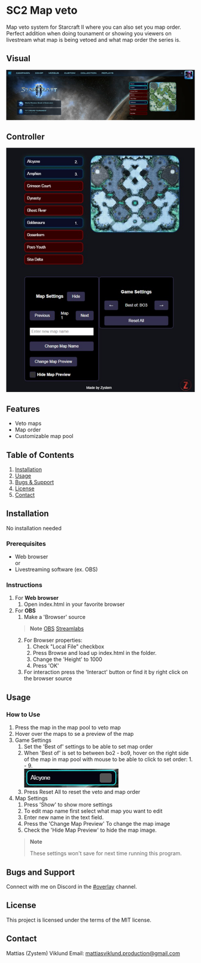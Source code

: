 # SC2 Map veto

Map veto system for Starcraft II where you can also set you map order. Perfect addition when doing tounament or showing you viewers on livestream what map is being vetoed and what map order the series is.

## Visual
![Alt text](img/example-1.jpg)

## Controller
![Alt text](img/controller-1.jpg)

## Features
- Veto maps
- Map order
- Customizable map pool

## Table of Contents
1. [Installation](#installation)
2. [Usage](#usage)
3. [Bugs & Support](#bugs-and-support)
4. [License](#license)
5. [Contact](#contact)

## Installation
No installation needed

### Prerequisites
- Web browser <br>
or
- Livestreaming software (ex. OBS)

### Instructions
1. For **Web browser**
    1. Open index.html in your favorite browser
2. For **OBS**
    1. Make a 'Browser' source
    > **Note**
    >[OBS](https://obsproject.com/kb/sources-guide)
    >[Streamlabs](https://streamlabs.com/content-hub/post/introducing-browser-source-interaction-for-streamlabs-desktop)
    2. For Browser properties:
        1. Check "Local File" checkbox
        2. Press Browse and load up index.html in the folder.
        3. Change the 'Height' to 1000
        4. Press 'OK'
    3. For interaction press the 'Interact' button or find it by right click on the browser source

## Usage
### How to Use
1. Press the map in the map pool to veto map
2. Hover over the maps to se a preview of the map
3. Game Settings
    1.  Set the 'Best of' settings to be able to set map order
    2.  When 'Best of' is set to between bo2 - bo9, hover on the right side of the map in map pool with mouse to be able to click to set order: 1. - 9.<br>
    ![Alt text](img/map_order-1.jpg)
    3.  Press Reset All to reset the veto and map order
4. Map Settings
    1.  Press 'Show' to show more settings
    2.  To edit map name first select what map you want to edit
    3.  Enter new name in the text field.
    4.  Press the 'Change Map Preview' To change the map image
    5.  Check the 'Hide Map Preview' to hide the map image.
    > **Note**
    >
    > These settings won't save for next time running this program.

## Bugs and Support
Connect with me on Discord in the [#overlay](https://discord.com/channels/801938615730307092/1295352407177564241) channel.

## License
This project is licensed under the terms of the MIT license.

## Contact
Mattias (Zystem) Viklund
Email: mattiasviklund.production@gmail.com 
